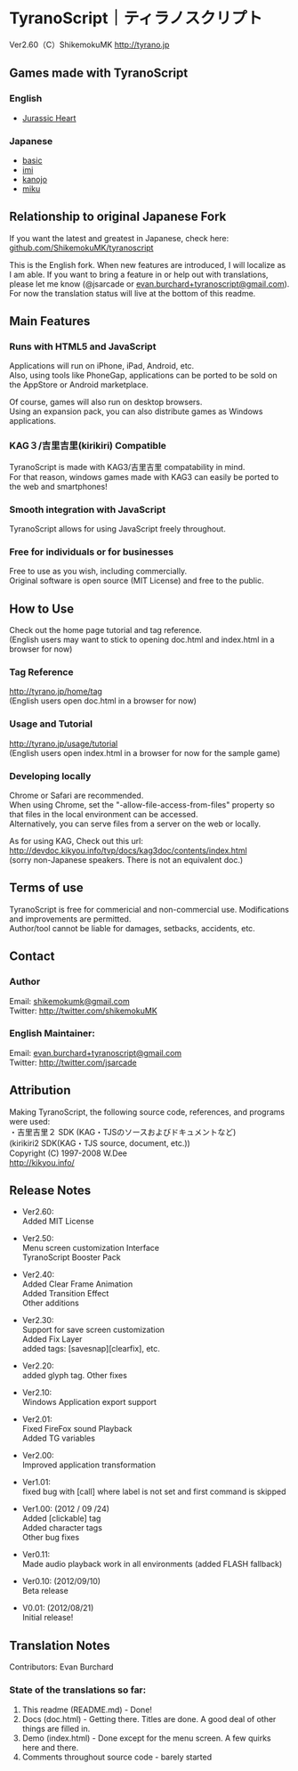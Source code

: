 # TyranoScript｜ティラノスクリプト　
Ver2.60（C）ShikemokuMK
http://tyrano.jp

## Games made with TyranoScript
### English
- [Jurassic Heart](http://hima.gptouch.com/games/jurassic_heart/)

### Japanese
- [basic](http://tyrano.jp/demo/play/basic)
- [imi](http://tyrano.jp/demo/play/imi)
- [kanojo](http://tyrano.jp/demo/play/kanojo)
- [miku](http://tyrano.jp/demo/play/miku)

## Relationship to original Japanese Fork
If you want the latest and greatest in Japanese, check here: [github.com/ShikemokuMK/tyranoscript](http://github.com/ShikemokuMK/tyranoscript)  

This is the English fork. When new features are introduced, I will localize as I am able. If you want to bring a feature in or help out with translations, please let me know (@jsarcade or evan.burchard+tyranoscript@gmail.com). For now the translation status will live at the bottom of this readme.  

## Main Features

### Runs with HTML5 and JavaScript
Applications will run on iPhone, iPad, Android, etc.  
Also, using tools like PhoneGap, applications can be ported to be sold on the AppStore or Android marketplace.  

Of course, games will also run on desktop browsers.  
Using an expansion pack, you can also distribute games as Windows applications.

### KAG３/吉里吉里(kirikiri) Compatible
TyranoScript is made with KAG3/吉里吉里 compatability in mind.  
For that reason, windows games made with KAG3 can easily be ported to the web and smartphones!
### Smooth integration with JavaScript
TyranoScript allows for using JavaScript freely throughout.  
### Free for individuals or for businesses
Free to use as you wish, including commercially.  
Original software is open source (MIT License) and free to the public.
## How to Use
Check out the home page tutorial and tag reference.  
(English users may want to stick to opening doc.html and index.html in a browser for now)
### Tag Reference
http://tyrano.jp/home/tag  
(English users open doc.html in a browser for now)
### Usage and Tutorial
http://tyrano.jp/usage/tutorial  
(English users open index.html in a browser for now for the sample game)
### Developing locally
Chrome or Safari are recommended.  
When using Chrome, set the "-allow-file-access-from-files" property so that files in the local environment can be accessed.  
Alternatively, you can serve files from a server on the web or locally.  

As for using KAG, Check out this url:  
http://devdoc.kikyou.info/tvp/docs/kag3doc/contents/index.html  
(sorry non-Japanese speakers.  There is not an equivalent doc.)
## Terms of use
TyranoScript is free for commericial and non-commercial use.  Modifications and improvements are permitted.  
Author/tool cannot be liable for damages, setbacks, accidents, etc.

## Contact
### Author
Email: shikemokumk@gmail.com  
Twitter: http://twitter.com/shikemokuMK  

### English Maintainer:
Email: evan.burchard+tyranoscript@gmail.com  
Twitter: http://twitter.com/jsarcade  

## Attribution
Making TyranoScript, the following source code, references, and programs were used:  
・吉里吉里２ SDK (KAG・TJSのソースおよびドキュメントなど)  
(kirikiri2 SDK(KAG・TJS source, document, etc.))  
Copyright (C) 1997-2008 W.Dee  
http://kikyou.info/  

## Release Notes
- Ver2.60:  
Added MIT License  

- Ver2.50:  
Menu screen customization Interface  
TyranoScript Booster Pack  

- Ver2.40:  
Added Clear Frame Animation  
Added Transition Effect  
Other additions  

- Ver2.30:  
Support for save screen customization  
Added Fix Layer  
added tags: [savesnap][clearfix], etc.  

- Ver2.20:  
added glyph tag. Other fixes  

- Ver2.10:  
Windows Application export support  

- Ver2.01:  
Fixed FireFox sound Playback  
Added TG variables  

- Ver2.00:  
Improved application transformation  

- Ver1.01:  
fixed bug with [call] where label is not set and first command is skipped  

- Ver1.00: (2012 / 09 /24)  
Added [clickable] tag  
Added character tags  
Other bug fixes  

- Ver0.11:  
Made audio playback work in all environments (added FLASH fallback)  

- Ver0.10: (2012/09/10)  
Beta release  

- V0.01: (2012/08/21)  
Initial release!  

## Translation Notes
Contributors: Evan Burchard 

### State of the translations so far:
1. This readme (README.md) - Done!
2. Docs (doc.html) - Getting there.  Titles are done.  A good deal of other things are filled in.
3. Demo (index.html) - Done except for the menu screen.  A few quirks here and there. 
4. Comments throughout source code - barely started
